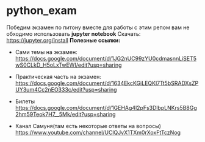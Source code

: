 # python_exam
Победим экзамен по питону вместе
для работы с этим репом вам не обходимо использовать
**jupyter notebook**
Скачать: https://jupyter.org/install
**Полезные ссылки:**
* Сами темы на экзамен:
https://docs.google.com/document/d/1JG2nUC99zYU0cdmasnnLiSET5wS0CLkD_H5oLxTwEWI/edit?usp=sharing

* Практическая часть на экзамен: 
https://docs.google.com/document/d/1634EkcKGiLEQKl7Tt5bSRADXsZPUY3um4Cc2nEO333c/edit?usp=sharing

* Билеты 
https://docs.google.com/document/d/1GEHAg4l2pFs3DlbpLNKrs5B8Gg2hm59Teok7H7__5Mk/edit?usp=sharing

* Канал Самуня(там есть некоторые ответы на вопросы)
https://www.youtube.com/channel/UClQJvX1TXm0rXoxFtTczNog